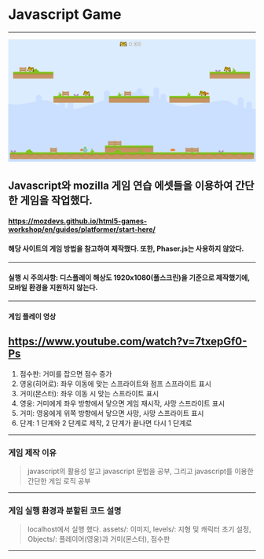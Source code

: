 # Javascript Game
----------------------------------
![playScreenshot](./images/playScreenshot.png)
## Javascript와 mozilla 게임 연습 에셋들을 이용하여 간단한 게임을 작업했다.
#### https://mozdevs.github.io/html5-games-workshop/en/guides/platformer/start-here/ 
#### 해당 사이트의 게임 방법을 참고하여 제작했다. 또한, Phaser.js는 사용하지 않았다.
----------------------------------
#### 실행 시 주의사항: 디스플레이 해상도 1920x1080(풀스크린)을 기준으로 제작했기에, 모바일 환경을 지원하지 않는다.
----------------------------------
#### 게임 플레이 영상
https://www.youtube.com/watch?v=7txepGf0-Ps
----------------------------------
1. 점수판: 거미를 잡으면 점수 증가
2. 영웅(히어로): 좌우 이동에 맞는 스프라이트와 점프 스프라이트 표시
3. 거미(몬스터): 좌우 이동 시 맞는 스프라이트 표시
4. 영웅: 거미에게 좌우 방향에서 닿으면 게임 재시작, 사망 스프라이트 표시
5. 거미: 영웅에게 위쪽 방향에서 닿으면 사망, 사망 스프라이트 표시
6. 단계: 1 단계와 2 단계로 제작, 2 단계가 끝나면 다시 1 단계로
----------------------------------
### 게임 제작 이유
> javascript의 활용성 알고 javascript 문법을 공부, 그리고 javascript를 이용한 간단한 게임 로직 공부
----------------------------------
### 게임 실행 환경과 분할된 코드 설명
> localhost에서 실행 했다.
> assets/: 이미지, levels/: 지형 및 캐릭터 초기 설정, Objects/: 플레이어(영웅)과 거미(몬스터), 점수판
----------------------------------